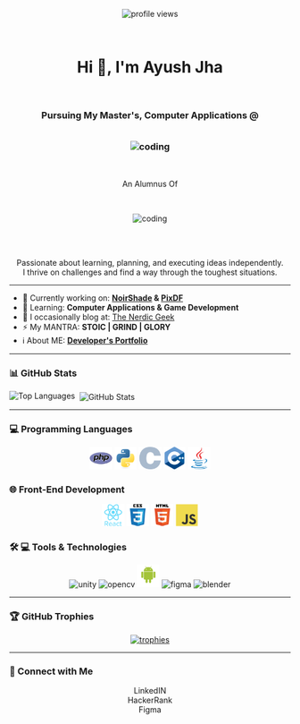 <p align="center">
  <img src="https://komarev.com/ghpvc/?username=ayushdebugz&label=Profile%20views&color=0e75b6&style=flat" alt="profile views" />
</p>
<br>
<h1 align="center">Hi 👋, I'm Ayush Jha</h1>
<br>
<h3 align="center">
  Pursuing My Master's, Computer Applications @ <br><br>
<p align="center">
  <img src="https://encrypted-tbn0.gstatic.com/images?q=tbn:ANd9GcTEHo0wo5pBExAJewJioeRF1wHdF5fyguwx3wYbg5q2Yx8kC7G_ekasaCu9BJ75oR8Uhw&usqp=CAU" alt="coding" width="auto" />
</p>
</h3>
<br>
<p align = "center"> An Alumnus Of </p>
<br> 
<p align="center">
  <img src="https://ztd-euwest2-prod-s3.s3.eu-west-2.amazonaws.com/wpu_mit_6c79a8dec5.webp" alt="coding" width="300px" />
</p>
<br><br>

<p align="center">
 Passionate about learning, planning, and executing ideas independently. <br>
 I thrive on challenges and find a way through the toughest situations.
</p>

<hr>

- 🔭 Currently working on: **[NoirShade](https://chromewebstore.google.com/detail/noirshade-dark-mode-exten/mpcdbcckdgcmknomhjmfcnobklikhcih) & [PixDF](https://chromewebstore.google.com/detail/pixdf-jpeg2pdf-converter/ofbpnjamlgpjcjfefcidgjboigafoald)**
- 🌱 Learning: **Computer Applications & Game Development**
- 📝 I occasionally blog at: [The Nerdic Geek](https://thenerdicgeek.blogspot.com/)
- ⚡ My MANTRA: **STOIC | GRIND | GLORY**
- ℹ️ About ME: **[Developer's Portfolio](https://ayushjha.co.in/)**

<hr>

### 📊 GitHub Stats

<p>
  <img align="left" src="https://github-readme-stats-sigma-five.vercel.app/api/top-langs?username=ayushdebugz&show_icons=true&locale=en&layout=compact" alt="Top Languages" />
</p>

<p>&nbsp;
  <img align="center" src="https://github-readme-stats.vercel.app/api?username=ayushdebugz&show_icons=true&locale=en" alt="GitHub Stats" />
</p>

<hr>

### 💻 Programming Languages

<p align="center">
  <img src="https://raw.githubusercontent.com/devicons/devicon/master/icons/php/php-original.svg" alt="php" width="40" height="40"/>
  <img src="https://raw.githubusercontent.com/devicons/devicon/master/icons/python/python-original.svg" alt="python" width="40" height="40"/>
  <img src="https://raw.githubusercontent.com/devicons/devicon/master/icons/c/c-original.svg" alt="c" width="40" height="40"/>
  <img src="https://raw.githubusercontent.com/devicons/devicon/master/icons/cplusplus/cplusplus-original.svg" alt="cpp" width="40" height="40"/>
  <img src="https://raw.githubusercontent.com/devicons/devicon/master/icons/java/java-original.svg" alt="java" width="40" height="40"/>
</p>

### 🌐 Front-End Development

<p align="center">
  <img src="https://raw.githubusercontent.com/devicons/devicon/master/icons/react/react-original-wordmark.svg" alt="react" width="40" height="40"/>
  <img src="https://raw.githubusercontent.com/devicons/devicon/master/icons/css3/css3-original-wordmark.svg" alt="css" width="40" height="40"/>
  <img src="https://raw.githubusercontent.com/devicons/devicon/master/icons/html5/html5-original-wordmark.svg" alt="html" width="40" height="40"/>
  <img src="https://raw.githubusercontent.com/devicons/devicon/master/icons/javascript/javascript-original.svg" alt="js" width="40" height="40"/>
</p>

### 🛠️ 💻 Tools & Technologies
<p align="center">
  <img src="https://www.vectorlogo.zone/logos/unity3d/unity3d-icon.svg" alt="unity" width="40" height="40"/>
  <img src="https://www.vectorlogo.zone/logos/opencv/opencv-icon.svg" alt="opencv" width="40" height="40"/>
  <img src="https://raw.githubusercontent.com/devicons/devicon/master/icons/android/android-original-wordmark.svg" alt="android" width="40" height="40"/>
  <img src="https://www.vectorlogo.zone/logos/figma/figma-icon.svg" alt="figma" width="40" height="40"/>
  <img src="https://download.blender.org/branding/community/blender_community_badge_white.svg" alt="blender" width="40" height="40"/>
</p>

<hr>

### 🏆 GitHub Trophies

<p align="center">
  <a href="https://github.com/ryo-ma/github-profile-trophy">
    <img src="https://github-profile-trophy.vercel.app/?username=ayushdebugz" alt="trophies" />
  </a>
</p>

<hr>

### 🔗 Connect with Me

<p align="center">
  <a href="https://linkedin.com/in/ayushdebugz" target="_blank" style="text-decoration: none;">
    LinkedIN
  </a>
   <br>
  <a href="https://www.hackerrank.com/ayushjha_aj08" target="_blank" style="text-decoration: none;">
    HackerRank
  </a>
    <br>
  <a href="https://www.figma.com/@ayushjha3" target="_blank" style="text-decoration: none;">
    Figma
  </a>
   <br>
</p>
